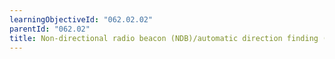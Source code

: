 ```yaml
---
learningObjectiveId: "062.02.02"
parentId: "062.02"
title: Non-directional radio beacon (NDB)/automatic direction finding (ADF)
---
```


